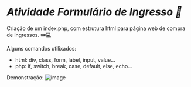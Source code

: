 # *Atividade Formulário de Ingresso 🎫*

Criação de um index.php, com estrutura html para página web de compra de ingressos. 🎟️💻

Alguns comandos utilixados:

- html: div, class, form, label, input, value...
- php: if, switch, break, case, default, else, echo...

Demonstração:
![image](https://github.com/user-attachments/assets/d1620073-33a4-484a-9b2e-6a85dec7a441)

